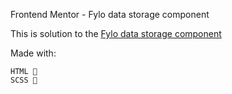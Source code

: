 Frontend Mentor - Fylo data storage component

This is solution to the [Fylo data storage component](https://www.frontendmentor.io/challenges/fylo-data-storage-component-1dZPRbV5n)

Made with:

    HTML 🧾
    SCSS 🎨
